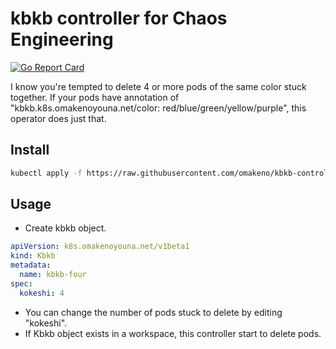 # kbkb controller for Chaos Engineering
[![Go Report Card](https://goreportcard.com/badge/github.com/omakeno/kbkb-controller)](https://goreportcard.com/report/github.com/omakeno/kbkb-controller)

I know you're tempted to delete 4 or more pods of the same color stuck together. If your pods have annotation of "kbkb.k8s.omakenoyouna.net/color: red/blue/green/yellow/purple", this operator does just that.

## Install

```bash
kubectl apply -f https://raw.githubusercontent.com/omakeno/kbkb-controller/master/deploy/deploy.yaml
```

## Usage

* Create kbkb object.

```yaml
apiVersion: k8s.omakenoyouna.net/v1beta1
kind: Kbkb
metadata:
  name: kbkb-four
spec:
  kokeshi: 4
```

* You can change the number of pods stuck to delete by editing "kokeshi".
* If Kbkb object exists in a workspace, this controller start to delete pods.
